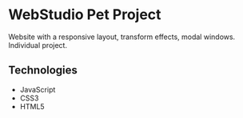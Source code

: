 # WebStudio Pet Project

Website with a responsive layout, transform effects, modal windows. Individual project.

## Technologies

- JavaScript
- CSS3
- HTML5
